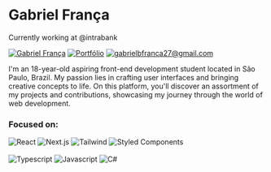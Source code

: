 # Gabriel França
Currently working at @intrabank

[![Gabriel França](https://img.shields.io/badge/Gabriel_França-552f96?style=for-the-badge&logo=linkedin)](https://www.linkedin.com/in/gfrnca/)
[![Portfólio](https://img.shields.io/badge/Portfólio-552f96?style=for-the-badge&logo=nextdotjs)](https://gfrnca.vercel.app/)
[![gabrielbfranca27@gmail.com](https://img.shields.io/badge/gabrielbfranca27%40gmail.com-552f96?style=for-the-badge&logo=gmail&logoColor=%23fff)](mailto:diego.schell.f@gmail.com)

I'm an 18-year-old aspiring front-end development student located in São Paulo, Brazil. My passion lies in crafting user interfaces and bringing creative concepts to life. On this platform, you'll discover an assortment of my projects and contributions, showcasing my journey through the world of web development.

### Focused on:

![React](https://img.shields.io/badge/React-552f96?logo=react&logoColor=%23fff)
![Next.js](https://img.shields.io/badge/Next.js-552f96?logo=nextdotjs&logoColor=%23fff)
![Tailwind](https://img.shields.io/badge/Tailwind-552f96?logo=tailwindcss&logoColor=%23fff)
![Styled Components](https://img.shields.io/badge/Styled_Components-552f96?logo=styledcomponents&logoColor=%23fff)
<br><br>
![Typescript](https://img.shields.io/badge/Typescript-552f96?logo=typescript&logoColor=%23fff)
![Javascript](https://img.shields.io/badge/Javascript-552f96?logo=javascript&logoColor=%23fff)
![C#](https://img.shields.io/badge/C%23-552f96?logo=csharp&logoColor=%23fff)





